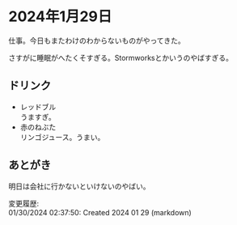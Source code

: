 # 2024年1月29日

仕事。今日もまたわけのわからないものがやってきた。

さすがに睡眠がへたくそすぎる。Stormworksとかいうのやばすぎる。

## ドリンク

- レッドブル  
うますぎ。
- 赤のねぶた  
リンゴジュース。うまい。

## あとがき

明日は会社に行かないといけないのやばい。

変更履歴:  
01/30/2024 02:37:50: Created 2024 01 29 (markdown)  
